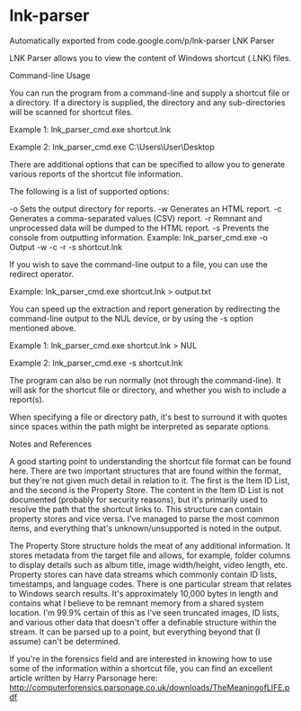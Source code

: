 # lnk-parser
Automatically exported from code.google.com/p/lnk-parser
LNK Parser

LNK Parser allows you to view the content of Windows shortcut (.LNK) files.

Command-line Usage

You can run the program from a command-line and supply a shortcut file or a directory. If a directory is supplied, the directory and any sub-directories will be scanned for shortcut files.

Example 1: lnk_parser_cmd.exe shortcut.lnk

Example 2: lnk_parser_cmd.exe C:\Users\User\Desktop

There are additional options that can be specified to allow you to generate various reports of the shortcut file information.

The following is a list of supported options:

-o Sets the output directory for reports.
-w Generates an HTML report.
-c Generates a comma-separated values (CSV) report.
-r Remnant and unprocessed data will be dumped to the HTML report.
-s Prevents the console from outputting information.
Example: lnk_parser_cmd.exe -o Output -w -c -r -s shortcut.lnk

If you wish to save the command-line output to a file, you can use the redirect operator.

Example: lnk_parser_cmd.exe shortcut.lnk > output.txt

You can speed up the extraction and report generation by redirecting the command-line output to the NUL device, or by using the -s option mentioned above.

Example 1: lnk_parser_cmd.exe shortcut.lnk > NUL

Example 2: lnk_parser_cmd.exe -s shortcut.lnk

The program can also be run normally (not through the command-line). It will ask for the shortcut file or directory, and whether you wish to include a report(s).

When specifying a file or directory path, it's best to surround it with quotes since spaces within the path might be interpreted as separate options.

Notes and References

A good starting point to understanding the shortcut file format can be found here. There are two important structures that are found within the format, but they're not given much detail in relation to it. The first is the Item ID List, and the second is the Property Store. The content in the Item ID List is not documented (probably for security reasons), but it's primarily used to resolve the path that the shortcut links to. This structure can contain property stores and vice versa. I've managed to parse the most common items, and everything that's unknown/unsupported is noted in the output.

The Property Store structure holds the meat of any additional information. It stores metadata from the target file and allows, for example, folder columns to display details such as album title, image width/height, video length, etc. Property stores can have data streams which commonly contain ID lists, timestamps, and language codes. There is one particular stream that relates to Windows search results. It's approximately 10,000 bytes in length and contains what I believe to be remnant memory from a shared system location. I'm 99.9% certain of this as I've seen truncated images, ID lists, and various other data that doesn't offer a definable structure within the stream. It can be parsed up to a point, but everything beyond that (I assume) can't be determined.

If you're in the forensics field and are interested in knowing how to use some of the information within a shortcut file, you can find an excellent article written by Harry Parsonage here: http://computerforensics.parsonage.co.uk/downloads/TheMeaningofLIFE.pdf
